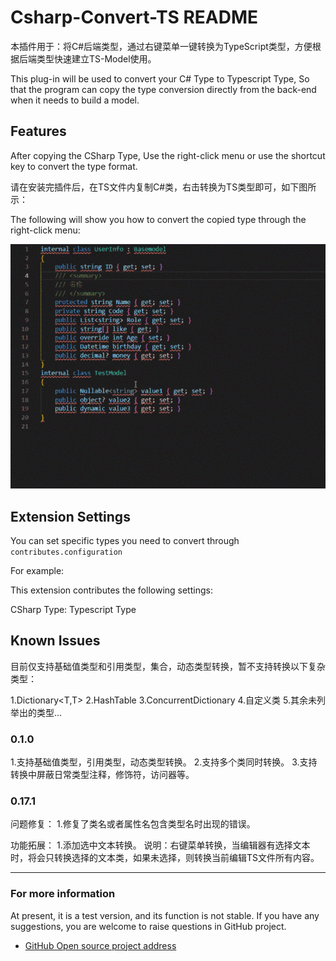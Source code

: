 # Csharp-Convert-TS README

本插件用于：将C#后端类型，通过右键菜单一键转换为TypeScript类型，方便根据后端类型快速建立TS-Model使用。

This plug-in will be used to convert your C# Type to Typescript Type, So that the program can copy the type conversion directly from the back-end when it needs to build a model.

## Features

After copying the CSharp Type, Use the right-click menu or use the shortcut key to convert the type format.

请在安装完插件后，在TS文件内复制C#类，右击转换为TS类型即可，如下图所示：

The following will show you how to convert the copied type through the right-click menu:

![image](images/demo.gif)

## Extension Settings

You can set specific types you need to convert through `contributes.configuration`

For example:

This extension contributes the following settings:

CSharp Type: Typescript Type

## Known Issues

目前仅支持基础值类型和引用类型，集合，动态类型转换，暂不支持转换以下复杂类型：

1.Dictionary<T,T>
2.HashTable
3.ConcurrentDictionary
4.自定义类
5.其余未列举出的类型...

### 0.1.0

1.支持基础值类型，引用类型，动态类型转换。
2.支持多个类同时转换。
3.支持转换中屏蔽日常类型注释，修饰符，访问器等。

### 0.17.1

问题修复：
1.修复了类名或者属性名包含类型名时出现的错误。

功能拓展：
1.添加选中文本转换。
说明：右键菜单转换，当编辑器有选择文本时，将会只转换选择的文本类，如果未选择，则转换当前编辑TS文件所有内容。

-----------------------------------------------------------------------------------------------------------

### For more information

At present, it is a test version, and its function is not stable. If you have any suggestions, you are welcome to raise questions in GitHub project.

* [GitHub Open source project address](https://github.com/git102347501/CSharp-Convert-TS)

